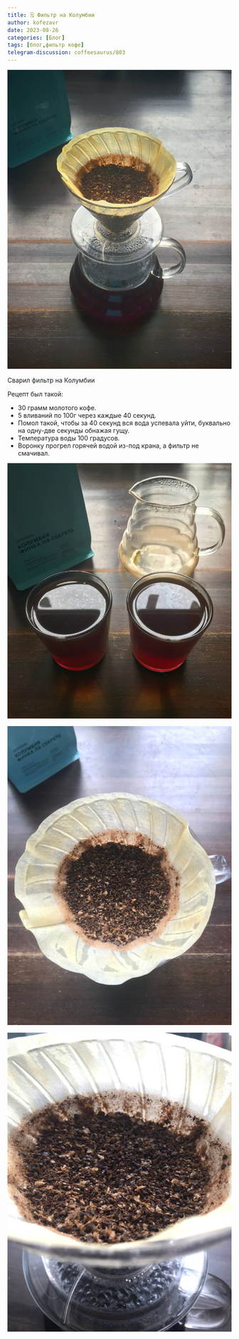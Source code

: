 ```yaml
---
title: 🗒 Фильтр на Колумбии
author: kofezavr
date: 2023-08-26
categories: [Блог]
tags: [блог,фильтр кофе]
telegram-discussion: coffeesaurus/803
--- 
```

![Фильтр на Колумбии](/assets/img/posts/23/08/filter-columbia-1.jpg)

Сварил фильтр на Колумбии

Рецепт был такой: 
- 30 грамм молотого кофе.
- 5 вливаний по 100г через каждые 40 секунд. 
- Помол такой, чтобы за 40 секунд вся вода успевала уйти, буквально на одну-две секунды обнажая гущу. 
- Температура воды 100 градусов. 
- Воронку прогрел горячей водой из-под крана, а фильтр не смачивал.

![Фильтр на Колумбии](/assets/img/posts/23/08/filter-columbia-2.jpg)

![Фильтр на Колумбии](/assets/img/posts/23/08/filter-columbia-3.jpg)

![Фильтр на Колумбии](/assets/img/posts/23/08/filter-columbia-4.jpg)